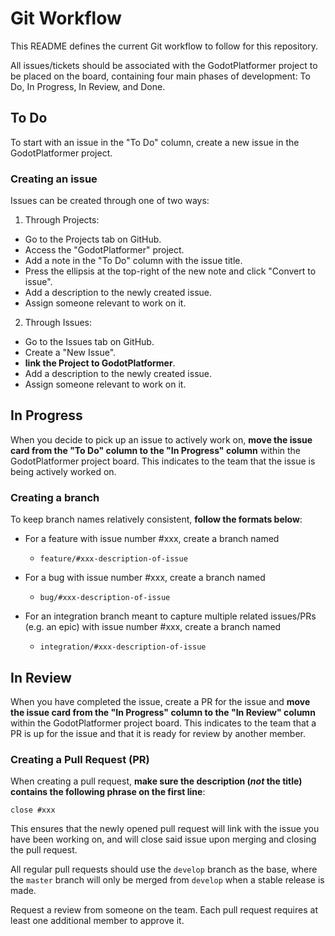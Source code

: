 # Git Workflow
This README defines the current Git workflow to follow for this repository.

All issues/tickets should be associated with the GodotPlatformer project to be placed on the board, containing four main phases of development: To Do, In Progress, In Review, and Done.

## To Do
To start with an issue in the "To Do" column, create a new issue in the GodotPlatformer project.

### Creating an issue
Issues can be created through one of two ways:
1. Through Projects:
  * Go to the Projects tab on GitHub.
  * Access the "GodotPlatformer" project.
  * Add a note in the "To Do" column with the issue title.
  * Press the ellipsis at the top-right of the new note and click "Convert to issue".
  * Add a description to the newly created issue.
  * Assign someone relevant to work on it.
2. Through Issues:
  * Go to the Issues tab on GitHub.
  * Create a "New Issue".
  * **link the Project to GodotPlatformer**.
  * Add a description to the newly created issue.
  * Assign someone relevant to work on it.

## In Progress
When you decide to pick up an issue to actively work on, **move the issue card from the "To Do" column to the "In Progress" column** within the GodotPlatformer project board. This indicates to the team that the issue is being actively worked on.

### Creating a branch
To keep branch names relatively consistent, **follow the formats below**:

* For a feature with issue number #xxx, create a branch named
  * `feature/#xxx-description-of-issue`

* For a bug with issue number #xxx, create a branch named
  * `bug/#xxx-description-of-issue`

* For an integration branch meant to capture multiple related issues/PRs (e.g. an epic) with issue number #xxx, create a branch named
  * `integration/#xxx-description-of-issue`

## In Review
When you have completed the issue, create a PR for the issue and **move the issue card from the "In Progress" column to the "In Review" column** within the GodotPlatformer project board. This indicates to the team that a PR is up for the issue and that it is ready for review by another member.

### Creating a Pull Request (PR)
When creating a pull request, **make sure the description (_not_ the title) contains the following phrase on the first line**:

`close #xxx`

This ensures that the newly opened pull request will link with the issue you have been working on, and will close said issue upon merging and closing the pull request.

All regular pull requests should use the `develop` branch as the base, where the `master` branch will only be merged from `develop` when a stable release is made.

Request a review from someone on the team. Each pull request requires at least one additional member to approve it.

